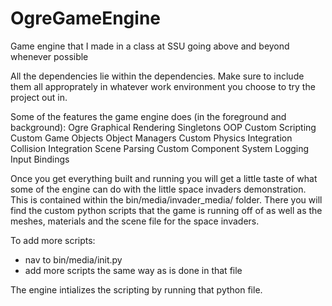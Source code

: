 # OgreGameEngine
Game engine that I made in a class at SSU going above and beyond whenever possible

All the dependencies lie within the dependencies. Make sure to include them all approprately in whatever work environment you choose to try the project out in.

Some of the features the game engine does (in the foreground and background):
  Ogre Graphical Rendering
  Singletons
  OOP
  Custom Scripting
  Custom Game Objects
  Object Managers
  Custom Physics Integration 
  Collision Integration
  Scene Parsing
  Custom Component System
  Logging
  Input Bindings
  
Once you get everything built and running you will get a little taste of what some of the engine can do with the little space invaders demonstration. This is contained within the
bin/media/invader_media/ folder. There you will find the custom python scripts that the game is running off of as well as the meshes, materials and the scene file for the space
invaders. 
 
To add more scripts:
 - nav to bin/media/init.py
 - add more scripts the same way as is done in that file

The engine intializes the scripting by running that python file.
 
 
